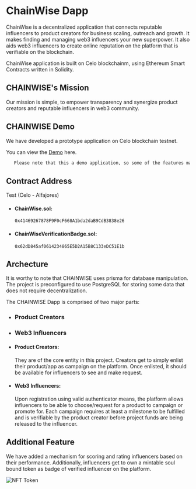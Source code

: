 # ChainWise Dapp

ChainWise is a decentralized application that connects reputable influencers to
product creators for business scaling, outreach and growth. It makes finding and
managing web3 influencers your new superpower. It also aids web3 influencers to
create online reputation on the platform that is verifiable on the blockchain.

ChainWise application is built on Celo blockchainm, using Ethereum Smart
Contracts written in Solidity.

## CHAINWISE's Mission

Our mission is simple, to empower transparency and synergize product creators
and reputable influencers in web3 community.

## CHAINWISE Demo

We have developed a prototype application on Celo blockchain testnet.

You can view the [Demo](https://chainwise.vercel.app/) here.

```bash
   Please note that this a demo application, so some of the features may not work as expected.
```

## Contract Address

Test (Celo - Alfajores)

-   #### ChainWise.sol:
        0x41469267878F9F0cF668A1bda2daB9CdB3838e26
-   #### ChainWiseVerificationBadge.sol:
        0x62dD845af0614234865E5D2A15B8C133eDC51E1b

## Archecture

It is worthy to note that CHAINWISE uses prisma for database manipulation. The
project is preconfigured to use PostgreSQL for storing some data that does not
require decentralization.

The CHAINWISE Dapp is comprised of two major parts:

-   ### Product Creators
-   ### Web3 Influencers

-   #### Product Creators:
    They are of the core entity in this project. Creators get to simply enlist
    their product/app as campaign on the platform. Once enlisted, it should be
    available for influencers to see and make request.
-   #### Web3 Influencers:
    Upon registration using valid authenticator means, the platform allows
    influencers to be able to choose/request for a product to campaign or
    promote for. Each campaign requires at least a milestone to be fulfilled and
    is verifiable by the product creator before project funds are being released
    to the influencer.

## Additional Feature

We have added a mechanism for scoring and rating influencers based on their
performance. Additionally, influencers get to own a mintable soul bound token as
badge of verified influencer on the platform.

![NFT Token](/react-app/public/Badge.png)
